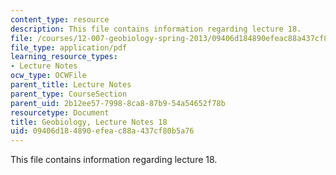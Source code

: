 ```yaml
---
content_type: resource
description: This file contains information regarding lecture 18.
file: /courses/12-007-geobiology-spring-2013/09406d184890efeac88a437cf80b5a76_MIT12_007S13_Lec18.pdf
file_type: application/pdf
learning_resource_types:
- Lecture Notes
ocw_type: OCWFile
parent_title: Lecture Notes
parent_type: CourseSection
parent_uid: 2b12ee57-7998-8ca8-87b9-54a54652f78b
resourcetype: Document
title: Geobiology, Lecture Notes 18
uid: 09406d18-4890-efea-c88a-437cf80b5a76
---
```

This file contains information regarding lecture 18.

